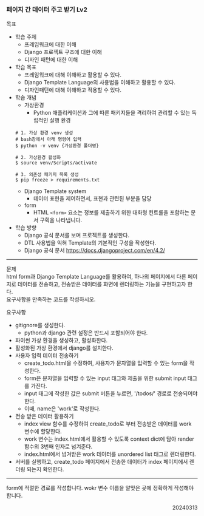 ### 페이지 간 데이터 주고 받기 Lv2
목표  
  - 학습 주제
    - 프레임워크에 대한 이해
    - Django 프로젝트 구조에 대한 이해
    - 디자인 패턴에 대한 이해
  - 학습 목표
    - 프레임워크에 대해 이해하고 활용할 수 있다.
    - Django Template Language의 사용법을 이해하고 활용할 수 있다.
    - 디자인패턴에 대해 이해하고 적용할 수 있다.
  - 학습 개념
    - 가상환경
      - Python 애플리케이션과 그에 따른 패키지들을 격리하여 관리할 수 있는 독립적인 실행 환경
    ```
    # 1. 가상 환경 venv 생성
    # bash창에서 아래 명령어 입력
    $ python -v venv {가상환경 폴더명}

    # 2. 가상환경 활성화
    $ source venv/Scripts/activate

    # 3. 의존성 패키지 목록 생성
    $ pip freeze > requirements.txt
    ```
    - Django Template system​
      - 데이터 표현을 제어하면서, 표현과 관련된 부분을 담당​
    - form
      - HTML `<form>` 요소는 정보를 제출하기 위한 대화형 컨트롤을 포함하는 문서 구획을 나타냅니다.
  - 학습 방향
    - Django 공식 문서를 보며 프로젝트를 생성한다.
    - DTL 사용법을 익혀 Template의 기본적인 구성을 작성한다.
    - Django 공식 문서 https://docs.djangoproject.com/en/4.2/
---
문제  
html form과 Django Template Language를 활용하여, 하나의 페이지에서 다른 페이지로 데이터를 전송하고, 전송받은 데이터를 화면에 렌더링하는 기능을 구현하고자 한다.  
요구사항을 만족하는 코드를 작성하시오.  

요구사항  
- gitignore를 생성한다.
  - python과 django 관련 설정은 반드시 포함되어야 한다.
- 파이썬 가상 환경을 생성하고, 활성화한다.
- 활성화된 가상 환경에서 django를 설치한다.
- 사용자 입력 데이터 전송하기
  - create_todo.html을 수정하여, 사용자가 문자열을 입력할 수 있는 form을 작성한다.
  - form은 문자열을 입력할 수 있는 input 태그와 제출을 위한 submit input 태그를 가진다.
  - input 태그에 작성한 값은 submit 버튼을 누르면, '/todos/' 경로로 전송되어야 한다.
  - 이때, name은 'work'로 작성한다.
- 전송 받은 데이터 활용하기
  - index view 함수를 수정하여 create_todo로 부터 전송받은 데이터를 work 변수에 할당한다.
  - work 변수는 index.html에서 활용할 수 있도록 context dict에 담아 render함수의 3번째 인자로 넘겨준다.
  - index.html에서 넘겨받은 work 데이터를 unordered list 태그로 렌더링한다.
- 서버를 실행하고, create_todo 페이지에서 전송한 데이터가 index 페이지에서 렌더링 되는지 확인한다.
---
form에 적절한 경로를 작성합니다. wokr 변수 이름을 알맞은 곳에 정확하게 작성해야 합니다.
<div style="text-align: right">20240313</div>